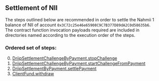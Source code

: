 ## Settlement of NII
The steps outlined below are recommended in order to settle the Nahmii 1 balance of NII of account `0x3C72c25e46e65908C9C7B377D89dA2C0d58635b6`. The contract function invocation payloads required are included in directories named according to the execution order of the steps.
### Ordered set of steps:
0. [DriipSettlementChallengeByPayment.stopChallenge](https://etherscan.io/address/0x906fd331f5e382f05b8ae26900140c37f0db139a#writeContract)
1. [DriipSettlementChallengeByPayment.startChallengeFromPayment](https://etherscan.io/address/0x906fd331f5e382f05b8ae26900140c37f0db139a#writeContract)
2. [DriipSettlementByPayment.settlePayment](https://etherscan.io/address/0xd2600fd59786b44c4869066018870aa33417f8f2#writeContract)
3. [ClientFund.withdraw](https://etherscan.io/address/0xcc8d82f6ba952966e63001c7b320eef2ae729099#writeContract)

